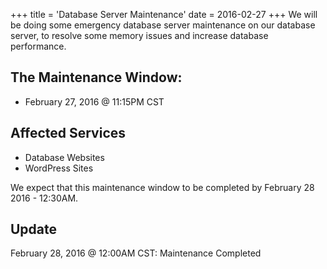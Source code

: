 +++
title = 'Database Server Maintenance'
date = 2016-02-27
+++
We will be doing some emergency database server maintenance on our database server, to resolve some memory issues and increase database performance.

## The Maintenance Window:

 * February 27, 2016 @ 11:15PM CST

## Affected Services

 * Database Websites
 * WordPress Sites

We expect that this maintenance window to be completed by February 28 2016 - 12:30AM.

## Update

February 28, 2016 @ 12:00AM CST: Maintenance Completed